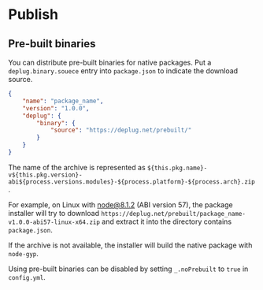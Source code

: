# Publish

## Pre-built binaries

You can distribute pre-built binaries for native packages.
Put a `deplug.binary.souece` entry into `package.json` to indicate the download source.

```json
{
    "name": "package_name",
    "version": "1.0.0",
    "deplug": {
        "binary": {
            "source": "https://deplug.net/prebuilt/"
        }
    }
}
```

The name of the archive is represented as
`${this.pkg.name}-v${this.pkg.version}-abi${process.versions.modules}-${process.platform}-${process.arch}.zip`.

For example, on Linux with node@8.1.2 (ABI version 57), the package installer will try to download
`https://deplug.net/prebuilt/package_name-v1.0.0-abi57-linux-x64.zip` and extract it into the directory contains `package.json`.

If the archive is not available, the installer will build the native package with `node-gyp`.

Using pre-built binaries can be disabled by setting `_.noPrebuilt` to `true` in `config.yml`.
